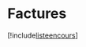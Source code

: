 # Factures

[!include[listeencours](factures.listeencours.autogen.md)]




















































































